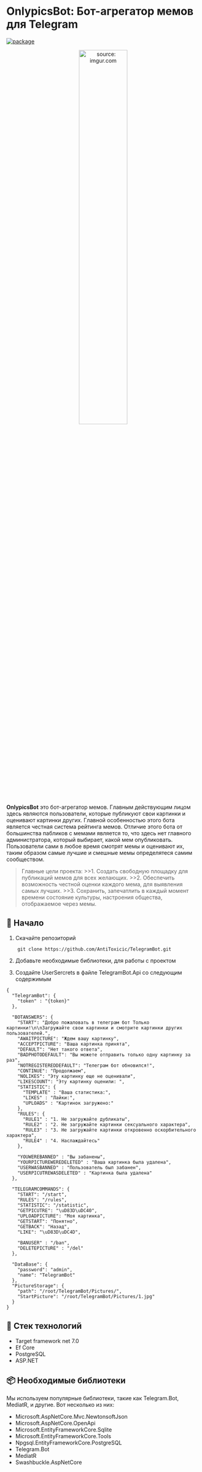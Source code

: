 # OnlypicsBot: Бот-агрегатор мемов для Telegram

[![package](https://img.shields.io/badge/support-@AntiToxic__work-blue)](https://t.me/antitoxic_work)


<center>
  <a href="https://t.me/OnlypicsBot">
    <img src="https://i.imgur.com/0bVyKzL.jpg" title="source: imgur.com" width="50%" height="50%" />
  </a>
</center>


**OnlypicsBot** это бот-агрегатор мемов. Главным действующим лицом здесь являются пользователи, которые публикуют свои картинки и оценивают картинки других. Главной особенностью этого бота является честная система рейтинга мемов. Отличие этого бота от большинства пабликов с мемами является то, что здесь нет главного администратора, который выбирает, какой мем опубликовать. Пользователи сами в любое время смотрят мемы и оценивают их, таким образом самые лучшие и смешные мемы определятеся самим сообществом.

>Главные цели проекта:
    >>1. Создать свободную площадку для публикаций мемов для всех желающих. 
    >>2. Обеспечить возможность честной оценки каждого мема, для выявления самых лучших.
    >>3. Сохранить, запечатлить в каждый момент времени состояние культуры, настроения общества, отображаемое через мемы.



## 🔨 Начало

1. Скачайте репозиторий
```shell
    git clone https://github.com/AntiToxicic/TelegramBot.git
```

2. Добавьте необходимые библиотеки, для работы с проектом

3. Создайте UserSercrets в файле TelegramBot.Api со следующим содержимым
```
{
  "TelegramBot": {
    "token" : "{token}"
  },

  "BOTANSWERS": {
    "START": "Добро пожаловать в телеграм бот Только картинки!\n\nЗагружайте свои картинки и смотрите картинки других пользователей.",
    "AWAITPICTURE": "Ждем вашу картинку",
    "ACCEPTPICTURE": "Ваша картинка принята",
    "DEFAULT": "Нет такого ответа",
    "BADPHOTODEFAULT": "Вы можете отправить только одну картинку за раз",
    "NOTREGISTEREDDEFAULT": "Телеграм бот обновился!",
    "CONTINUE": "Продолжаем",
    "NOLIKES": "Эту картинку еще не оценивали",
    "LIKESCOUNT": "Эту картинку оценили: ",
    "STATISTIC": {
      "TEMPLATE" : "Ваша статистика:",
      "LIKES" : "Лайки:",
      "UPLOADS" : "Картинок загружено:"
    },
    "RULES": {
      "RULE1" : "1. Не загружайте дубликаты",
      "RULE2" : "2. Не загружайте картинки сексуального характера",
      "RULE3" : "3. Не загружайте картинки откровенно оскорбительного характера",
      "RULE4" : "4. Наслаждайтесь"
    },

    "YOUWEREBANNED" : "Вы забанены",
    "YOURPICTUREWEREDELETED" : "Ваша картинка была удалена",
    "USERWASBANNED" : "Пользователь был забанен",
    "USERPICUTREWASDELETED" : "Картинка была удалена"
  },

  "TELEGRAMCOMMANDS": {
    "START": "/start",
    "RULES": "/rules",
    "STATISTIC": "/statistic",
    "GETPICUTRE": "\uD83D\uDC40",
    "UPLOADPICTURE": "Моя картинка",
    "GETSTART": "Понятно",
    "GETBACK": "Назад",
    "LIKE": "\uD83D\uDC4D",

    "BANUSER" : "/ban",
    "DELETEPICTURE" : "/del"
  },

  "DataBase": {
    "password": "admin",
    "name": "TelegramBot"
  },
  "PictureStorage": {
    "path": "/root/TelegramBot/Pictures/",
    "StartPicture": "/root/TelegramBot/Pictures/1.jpg"
  }
}
```

## 🚧 Стек технологий

- Target framework net 7.0
- Ef Core
- PostgreSQL
- ASP.NET

## 📦 Необходимые библиотеки

Мы используем популярные библиотеки, такие как Telegram.Bot, MediatR, и другие. Вот несколько из них:

- Microsoft.AspNetCore.Mvc.NewtonsoftJson
- Microsoft.AspNetCore.OpenApi
- Microsoft.EntityFrameworkCore.Sqlite
- Microsoft.EntityFrameworkCore.Tools
- Npgsql.EntityFrameworkCore.PostgreSQL
- Telegram.Bot
- MediatR
- Swashbuckle.AspNetCore